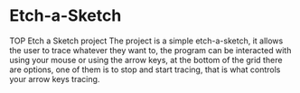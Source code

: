 # Etch-a-Sketch
TOP Etch a Sketch project
The project is a simple etch-a-sketch, it allows the user to trace
whatever they want to, the program can be interacted with using your mouse
or using the arrow keys, at the bottom of the grid there are options, one of them is to stop and start tracing, that is what controls your arrow keys tracing. 
